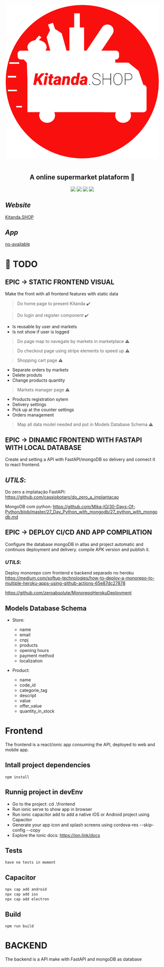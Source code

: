 <div align='center'>
    <img height="500px" width="500px" src='frontend/src/assets/logo-icon.png'></img><br/><br/>
    <h2><b>A online supermarket plataform 💸</b></h2>
    <img src='https://img.shields.io/badge/Python-3.9.2-blue'></img>
    <img src='https://img.shields.io/badge/FastAPI-x.x.x-red'></img>
    <img src='https://img.shields.io/badge/React-16.14.3-green'></img>  
    <img src='https://img.shields.io/badge/Ionic-5.5.x-red'></img>
    
</div>

## *Website*

[Kitanda.SHOP](https://www.kitanda.shop/)

## *App*

[no-available]()
# :pushpin: **TODO** 

## EPIC -> STATIC FRONTEND VISUAL

Make the front with all frontend features with static data

> Do home page to present Kitanda :heavy_check_mark:

> Do login and register component :heavy_check_mark:

   - Is reusable by user and markets
   - Is not show if user is logged 

> Do page map to navegate by markets in marketplace :warning:

> Do checkout page using stripe elements to speed up :warning:

> Shopping cart page :warning:

   - Separate orders by markets 
   - Delete produts
   - Change products quantity

> Markets manager page :warning:

   - Products registration sytem
   - Delivery settings 
   - Pick up at the counter settings
   - Orders management

> Map all data model needed and put in Models Database Schema :warning:

## EPIC -> DINAMIC FRONTEND WITH FASTAPI WITH LOCAL DATABASE

Create and setting a API with FastAPI/mongoDB so delivery and connect it to react frontend. 

## *UTILS*:
   
   Do zero a implatação FastAPI:
   https://github.com/cassiobotaro/do_zero_a_implantacao
   
   MongoDB com python:
   https://github.com/Mika-IO/30-Days-Of-Python/blob/master/27_Day_Python_with_mongodb/27_python_with_mongodb.md

## EPIC -> DEPLOY CI/CD AND APP COMPILATION

Configure the database mongoDB in atlas and project automatic and continuos deployment and delivery. compile APK version and publish it.

### *UTILS*:
  
   Deploy monorepo com frontend e backend separado no heroku
   https://medium.com/softup-technologies/how-to-deploy-a-monorepo-to-multiple-heroku-apps-using-github-actions-65e87dc27878
  
   https://github.com/zeroabsolute/MonorepoHerokuDeployment

## Models Database Schema

- Store:
   
   - name 
   - email 
   - cnpj 
   - products
   - opening hours
   - payment method
   - localization

- Product:
   
   - name
   - code_id
   - categorie_tag
   - descript
   - value
   - offer_value
   - quantity_in_stock

# Frontend

The frontend is a react/ionic app consuming the API, deployed to web and mobile app.

## Intall project dependencies

    npm install

## Runnig project in devEnv

- Go to the project: cd .\frontend
- Run ionic serve to show app in browser
- Run ionic capacitor add to add a native iOS or Android project using Capacitor
- Generate your app icon and splash screens using cordova-res --skip-config --copy
- Explore the Ionic docs: https://ion.link/docs

## Tests

    have no tests in moment

## Capacitor

    npx cap add android
    npx cap add ios
    npx cap add electron
    
## Build

    npm run build


# BACKEND

The backend is a API make with FastAPI and mongoDB as database

